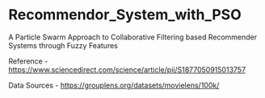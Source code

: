 # Recommendor_System_with_PSO

A Particle Swarm Approach to Collaborative Filtering based Recommender Systems through Fuzzy Features

Reference - https://www.sciencedirect.com/science/article/pii/S1877050915013757

Data Sources - https://grouplens.org/datasets/movielens/100k/
